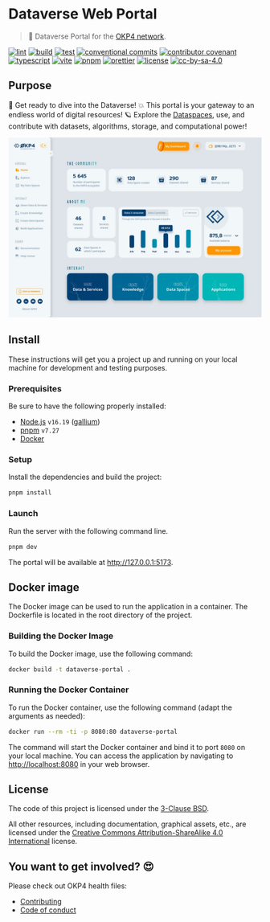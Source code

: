 # Dataverse Web Portal

> 🔭 Dataverse Portal for the [OKP4 network](https://okp4.network).

[![lint](https://img.shields.io/github/actions/workflow/status/okp4/dataverse-portal/lint.yml?label=lint&style=for-the-badge&logo=github)](https://github.com/okp4/dataverse-portal/actions/workflows/lint.yml)
[![build](https://img.shields.io/github/actions/workflow/status/okp4/dataverse-portal/build.yml?branch=main&label=build&style=for-the-badge&logo=github)](https://github.com/okp4/dataverse-portal/actions/workflows/build.yml)
[![test](https://img.shields.io/github/actions/workflow/status/okp4/dataverse-portal/test.yml?branch=main&label=test&style=for-the-badge&logo=github)](https://github.com/okp4/dataverse-portal/actions/workflows/test.yml)
[![conventional commits](https://img.shields.io/badge/Conventional%20Commits-1.0.0-yellow.svg?style=for-the-badge&logo=conventionalcommits)](https://conventionalcommits.org)
[![contributor covenant](https://img.shields.io/badge/Contributor%20Covenant-2.1-4baaaa.svg?style=for-the-badge)](https://github.com/okp4/.github/blob/main/CODE_OF_CONDUCT.md)
[![typescript](https://img.shields.io/badge/typescript-%23007ACC.svg?style=for-the-badge&logo=typescript&logoColor=white)](https://www.typescriptlang.org/)
[![vite](https://img.shields.io/badge/vite-%23646CFF.svg?style=for-the-badge&logo=vite&logoColor=white)](https://www.google.com/search?client=safari&rls=en&q=vitejs&ie=UTF-8&oe=UTF-8)
[![pnpm](https://img.shields.io/badge/pnpm-%234a4a4a.svg?style=for-the-badge&logo=pnpm&logoColor=f69220)](https://pnpm.io)
[![prettier](https://img.shields.io/badge/prettier-1A2C34?style=for-the-badge&logo=prettier&logoColor=F7BA3E)](https://github.com/prettier/prettier)
[![license][bsd-3-clause-image]][bsd-3-clause]
[![cc-by-sa-4.0][cc-by-sa-image]][cc-by-sa]

## Purpose

🚀 Get ready to dive into the Dataverse! 💥 This portal is your gateway to an endless world of digital resources! 🪐 Explore the [Dataspaces](https://blog.okp4.network/what-is-a-data-space-b26ba51596b0), use, and contribute with datasets, algorithms, storage, and computational power!

[![portal screen](./etc/image/portal-screen.webp)](https://okp4.network)

## Install

These instructions will get you a project up and running on your local machine for development and testing purposes.

### Prerequisites

Be sure to have the following properly installed:

- [Node.js](https://nodejs.org/ru/) `v16.19` ([gallium](https://nodejs.org/en/blog/release/v16.19.0/))
- [pnpm](https://pnpm.io/) `v7.27`
- [Docker](https://www.docker.com/)

### Setup

Install the dependencies and build the project:

```sh
pnpm install
```

### Launch

Run the server with the following command line.

```sh
pnpm dev
```

The portal will be available at <http://127.0.0.1:5173>.

## Docker image

The Docker image can be used to run the application in a container. The Dockerfile is located in the root directory of the project.

### Building the Docker Image

To build the Docker image, use the following command:

```sh
docker build -t dataverse-portal .
```

### Running the Docker Container

To run the Docker container, use the following command (adapt the arguments as needed):

```sh
docker run --rm -ti -p 8080:80 dataverse-portal
```

The command will start the Docker container and bind it to port `8080` on your local machine. You can access the application by navigating to <http://localhost:8080> in your web browser.

## License

The code of this project is licensed under the [3-Clause BSD][bsd-3-clause].

All other resources, including documentation, graphical assets, etc., are licensed under the [Creative Commons Attribution-ShareAlike 4.0 International][cc-by-sa] license.

## You want to get involved? 😍

Please check out OKP4 health files:

- [Contributing](https://github.com/okp4/.github/blob/main/CONTRIBUTING.md)
- [Code of conduct](https://github.com/okp4/.github/blob/main/CODE_OF_CONDUCT.md)

[bsd-3-clause]: https://opensource.org/licenses/BSD-3-Clause
[bsd-3-clause-image]: https://img.shields.io/badge/License-BSD_3--Clause-blue.svg?style=for-the-badge
[cc-by-sa]: https://creativecommons.org/licenses/by-sa/4.0/
[cc-by-sa-image]: https://i.creativecommons.org/l/by-sa/4.0/88x31.png
